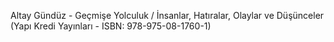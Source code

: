 Altay Gündüz - Geçmişe Yolculuk / İnsanlar, Hatıralar, Olaylar ve Düşünceler (Yapı Kredi Yayınları - ISBN: 978-975-08-1760-1)
